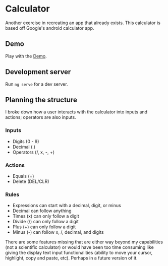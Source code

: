 # Calculator

Another exercise in recreating an app that already exists. This calculator is based
off Google's android calculator app.

## Demo
Play with the [Demo].

## Development server

Run `ng serve` for a dev server.

## Planning the structure
I broke down how a user interacts with the calculator into inputs and actions; operators are also inputs.

### Inputs
* Digits (0 - 9)
* Decimal (.)
* Operators (/, x, -, +)

### Actions
* Equals (=)
* Delete (DEL/CLR)

### Rules
- Expressions can start with a decimal, digit, or minus
- Decimal can follow anything
- Times (x) can only follow a digit
- Divide (/) can only follow a digit
- Plus (\+) can only follow a digit
- Minus (\-) can follow x, /, decimal, and digits

There are some features missing that are either way beyond my capabilities (not a scientific calculator) or would have been too time consuming like giving the display text input functionalities (ability to move your cursor, highlight, copy and paste, etc). Perhaps in a future version of it.

[Demo]: http://daveperez.io/calculator-app/
[Blog post]: http://daveperez.io/recreating-googles-calculator-app/
